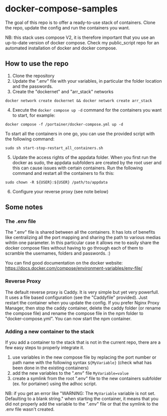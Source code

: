 # docker-compose-samples
The goal of this repo is to offer a ready-to-use stack of containers. Clone the repo, update the config and run the containers you want.

NB: this stack uses compose V2, it is therefore important that you use an up-to-date version of docker compose. Check my public_script repo for an automated installation of docker and docker compose.

## How to use the repo
1. Clone the repository
2. Update the ".env" file with your variables, in particular the folder location and the passwords.
3. Create the "dockernet" and "arr_stack" networks
```
docker network create dockernet && docker network create arr_stack
```
4. Execute the `docker compose up -d` command for the containers you want to start, for example:
```
docker compose -f /portainer/docker-compose.yml up -d
```
To start all the containers in one go, you can use the provided script with the following command:
```
sudo sh start-stop-restart_all_containers.sh
```
5. Update the access rights of the appdata folder.
When you first run the docker as sudo, the appdata subfolders are created by the root user and this can cause issues with certain containers. Run the following command and restart all the containers to fix this:
```
sudo chown -R ${USER}:${USER} /path/to/appdata
``` 
6. Configure your reverse proxy 
(see note below)


## Some notes
### The .env file
The ".env" file is shared between all the containers. 
It has lots of benefits like centralizing all the port mapping and sharing the path to various medias wihtin one parameter.
In this particular case it allows me to easily share the docker compose files without having to go through each of them to scramble the usernames, folders and passwords. :)

You can find good documentation on the docker website: https://docs.docker.com/compose/environment-variables/env-file/

### Reverse Proxy
The default reverse proxy is Caddy. It is very simple but yet very powerfull. It uses a file based configuration (see the "Caddyfile" provided). Just restart the container when you update the config.
If you prefer Nginx Proxy Manager, then stop the caddy container, delete the caddy folder (or rename the compose file) and rename the compose file in the npm folder to "docker-compose.yml". You can now start the npm container.

### Adding a new container to the stack
If you add a container to the stack that is not in the current repo, there are a few easy steps to properly integrate it.
1. use variables in the new compose file by replacing the port number or path name with the following syntax `${MyVariable}` (check what has been done in the existing containers)
2. add the new variables to the ".env" file `MyVariable=value`
3. create a symlink from the root ".env" file to the new containers subfolder (ex. for portainer) using the adhoc script.

NB: if you get an error like "WARNING: The `MyVariable` variable is not set. Defaulting to a blank string." when starting the container, it means that you did not properly add the variable to the ".env" file or that the symlink to the .env file wasn't created.
